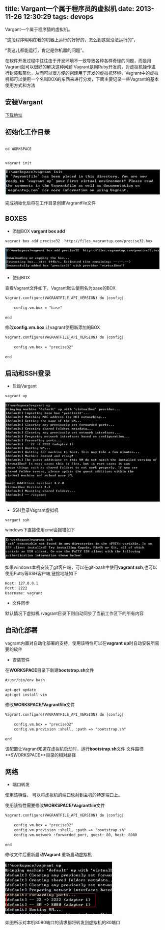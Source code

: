 title: Vargant一个属于程序员的虚拟机
date: 2013-11-26 12:30:29
tags: devops
---


Vargant一个属于程序猿的虚拟机。

“这段程序明明在我的机器上运行的好好的，怎么到这就没法运行的”，

“我这儿都能运行，肯定是你机器的问题”。

在软件开发过程中往往由于开发环境不一致导致各种各样奇怪的问题，而是用Vagrant就可以很好的解决这种问题
Vagrant是用Ruby开发的，对虚拟机操作进行封装和简化，从而可以很方便的创建用于开发的虚拟机环境，Vagrant中的虚拟机都可以使用一个名叫BOX的东西来进行分发，下面主要记录一些Vagrant的基本使用方式和方法

<!-- more -->

## 安装Vargant

[下载地址](http://hc-vagrant-files.s3.amazonaws.com/packages/a40522f5fabccb9ddabad03d836e120ff5d14093/Vagrant_1.3.5.msi)

## 初始化工作目录

```

cd WORKSPACE

```

```

vagrant init

```

![](/vagrant/03.png)

完成初始化后将在工作目录创建Vagrantfile文件

## BOXES

* 添加BOX **vargant box add**


```
vagrant box add precise32  http://files.vagrantup.com/precise32.box
```

![](/vagrant/04.png)

* 使用BOX

查看Vagrant文件如下，Vagrant默认使用名为base的BOX

```
Vagrant.configure(VAGRANTFILE_API_VERSION) do |config|

    config.vm.box = "base"

end
```

修改**config.vm.box**,让vagrant使用新添加的BOX

```
Vagrant.configure(VAGRANTFILE_API_VERSION) do |config|

    config.vm.box = "precise32"

end
```

## 启动和SSH登录

* 启动Vargant

```
vagrant up
```

![](vagrant/05.png)

* SSH登录Vagrant虚拟机

```
vargant ssh
```

windows下直接使用cmd会报错如下

![](/vagrant/06.png)

如果windows本机安装了git客户端，可以在git-bash中使用**vagrant ssh**,也可以使用Putty等SSH客户端,链接地址如下

```
Host: 127.0.0.1
Port: 2222
Username: vagrant
```

* 文件同步

默认情况下虚拟机 /vagrant目录下则自动同步了当前工作区下的所有内容

## 自动化部署

vagrant内置对自动化部署的支持，使用该特性可以在**vagrant up**时自动安装所需要的软件

* 安装软件

在**WORKSPACE**目录下新建**bootstrap.sh**文件

```
#/usr/bin/env bash

apt-get update
apt-get install vim

```

修改**WORKSPACE/Vagrantfile**文件

```
Vagrant.configure(VAGRANTFILE_API_VERSION) do |config|

    config.vm.box = "precise32"
    config.vm.provision :shell, :path => "bootstrap.sh"

end
```

该配置让Vagrant知道在虚拟机启动时，运行**bootstrap.sh**文件
文件路径**$WORKSPACE**目录的相对路径

## 网络

* 端口转发

使用该特性， 可以将虚拟机的端口映射到主机的特定端口上。


使用该特性需要修改**WORKSPACE/Vagrantfile**文件

```
Vagrant.configure(VAGRANTFILE_API_VERSION) do |config|

    config.vm.box = "precise32"
    config.vm.provision :shell, :path => "bootstrap.sh"
    config.vm.network :forwarded_port, guest: 80, host: 8080

end
```

修改文件后重新启动**Vagrant** 重新启动虚拟机

![](/vagrant/07.png)

如图所示对本机8080端口的请求都将转发到虚拟机的80端口
